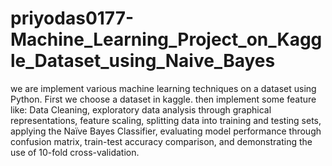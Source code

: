 # priyodas0177-Machine_Learning_Project_on_Kaggle_Dataset_using_Naive_Bayes

we are implement various machine learning techniques on a dataset using Python. First we choose a dataset in kaggle. then implement some feature like: Data Cleaning, exploratory data analysis through graphical representations, feature scaling, splitting data into training and testing sets, applying the Naïve Bayes Classifier, evaluating model performance through confusion matrix, train-test accuracy comparison, and demonstrating the use of 10-fold cross-validation.
